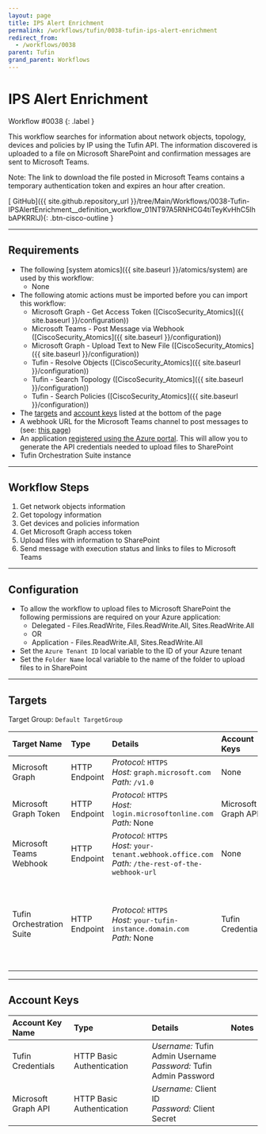 ```yaml
---
layout: page
title: IPS Alert Enrichment
permalink: /workflows/tufin/0038-tufin-ips-alert-enrichment
redirect_from:
  - /workflows/0038
parent: Tufin
grand_parent: Workflows
---
```


# IPS Alert Enrichment
<div markdown="1">
Workflow #0038
{: .label }
</div>

This workflow searches for information about network objects, topology, devices and policies by IP using the Tufin API. The information discovered is uploaded to a file on Microsoft SharePoint and confirmation messages are sent to Microsoft Teams.

Note: The link to download the file posted in Microsoft Teams contains a temporary authentication token and expires an hour after creation.

[<i class="fab fa-github"></i> GitHub]({{ site.github.repository_url }}/tree/Main/Workflows/0038-Tufin-IPSAlertEnrichment__definition_workflow_01NT97A5RNHCG4tiTeyKvHhC5lhbAPKRRlJ){: .btn-cisco-outline }

---

## Requirements
* The following [system atomics]({{ site.baseurl }}/atomics/system) are used by this workflow:
	* None
* The following atomic actions must be imported before you can import this workflow:
	* Microsoft Graph - Get Access Token ([CiscoSecurity_Atomics]({{ site.baseurl }}/configuration))
	* Microsoft Teams - Post Message via Webhook ([CiscoSecurity_Atomics]({{ site.baseurl }}/configuration))
	* Microsoft Graph - Upload Text to New File ([CiscoSecurity_Atomics]({{ site.baseurl }}/configuration))
	* Tufin - Resolve Objects ([CiscoSecurity_Atomics]({{ site.baseurl }}/configuration))
	* Tufin - Search Topology ([CiscoSecurity_Atomics]({{ site.baseurl }}/configuration))
	* Tufin - Search Policies ([CiscoSecurity_Atomics]({{ site.baseurl }}/configuration))
* The [targets](#targets) and [account keys](#account-keys) listed at the bottom of the page
* A webhook URL for the Microsoft Teams channel to post messages to (see: [this page](https://docs.microsoft.com/en-us/microsoftteams/platform/webhooks-and-connectors/how-to/add-incoming-webhook))
* An application [registered using the Azure portal](https://docs.microsoft.com/en-us/graph/auth-register-app-v2). This will allow you to generate the API credentials needed to upload files to SharePoint
* Tufin Orchestration Suite instance

---

## Workflow Steps
1. Get network objects information
1. Get topology information
1. Get devices and policies information
1. Get Microsoft Graph access token
1. Upload files with information to SharePoint
1. Send message with execution status and links to files to Microsoft Teams

---

## Configuration
* To allow the workflow to upload files to Microsoft SharePoint the following permissions are required on your Azure application:
	* Delegated - Files.ReadWrite, Files.ReadWrite.All, Sites.ReadWrite.All
	* OR
	* Application - Files.ReadWrite.All, Sites.ReadWrite.All
* Set the `Azure Tenant ID` local variable to the ID of your Azure tenant
* Set the `Folder Name` local variable to the name of the folder to upload files to in SharePoint

---

## Targets
Target Group: `Default TargetGroup`

| Target Name | Type | Details | Account Keys | Notes |
|:------------|:-----|:--------|:-------------|:------|
| Microsoft Graph | HTTP Endpoint | _Protocol:_ `HTTPS`<br />_Host:_ `graph.microsoft.com`<br />_Path:_ `/v1.0` | None | |
| Microsoft Graph Token | HTTP Endpoint | _Protocol:_ `HTTPS`<br />_Host:_ `login.microsoftonline.com`<br />_Path:_ None | Microsoft Graph API | 
| Microsoft Teams Webhook | HTTP Endpoint | _Protocol:_ `HTTPS`<br />_Host:_ `your-tenant.webhook.office.com`<br />_Path:_ `/the-rest-of-the-webhook-url` | None | |
| Tufin Orchestration Suite | HTTP Endpoint | _Protocol:_ `HTTPS`<br />_Host:_ `your-tufin-instance.domain.com`<br />_Path:_ None<br />| Tufin Credentials | If using a self-signed certificate, disable certificate validation on the target |

---

## Account Keys

| Account Key Name | Type | Details | Notes |
|:-----------------|:-----|:--------|:------|
| Tufin Credentials | HTTP Basic Authentication | _Username:_ Tufin Admin Username<br />_Password:_ Tufin Admin Password | |
| Microsoft Graph API | HTTP Basic Authentication | _Username:_ Client ID<br />_Password:_ Client Secret | |
